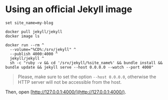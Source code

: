 # Using an official Jekyll image

```Batchfile
set site_name=my-blog

docker pull jekyll/jekyll
docker image ls

docker run --rm ^
  --volume="%CD%:/srv/jekyll" ^
  --publish 4000:4000 ^
  jekyll/jekyll ^
  sh -c "ruby -v && cd '/srv/jekyll/%site_name%' && bundle install && bundle update && jekyll serve --host 0.0.0.0 --watch --port 4000"
```

> Please, make sure to set the option `--host 0.0.0.0`, otherwise the HTTP server will not be accessible from the host.

Then, open [http://127.0.0.1:4000/](http://127.0.0.1:4000/).
